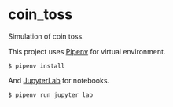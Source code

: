 # coin_toss

Simulation of coin toss.

This project uses [Pipenv](https://docs.pipenv.org/) for virtual environment.  
  
    $ pipenv install

And [JupyterLab](http://jupyterlab.readthedocs.io/en/stable/) for notebooks.  

    $ pipenv run jupyter lab
